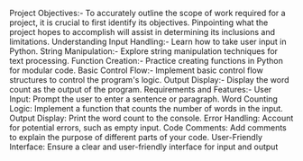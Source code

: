  Project Objectives:-
 To accurately outline the scope of work required for a project, it is crucial to first identify its 
 objectives. Pinpointing what the project hopes to accomplish will assist in determining its 
 inclusions and limitations.
 Understanding Input Handling:- Learn how to take user input in Python.
 String Manipulation:- Explore string manipulation techniques for text processing.
 Function Creation:- Practice creating functions in Python for modular code.
 Basic Control Flow:- Implement basic control flow structures to control the program's logic.
 Output Display:- Display the word count as the output of the program.
 Requirements and Features:-
 User Input: Prompt the user to enter a sentence or paragraph.
 Word Counting Logic: Implement a function that counts the number of words in the input.
 Output Display: Print the word count to the console.
 Error Handling: Account for potential errors, such as empty input.
 Code Comments: Add comments to explain the purpose of different parts of your code.
 User-Friendly Interface: Ensure a clear and user-friendly interface for input and output
